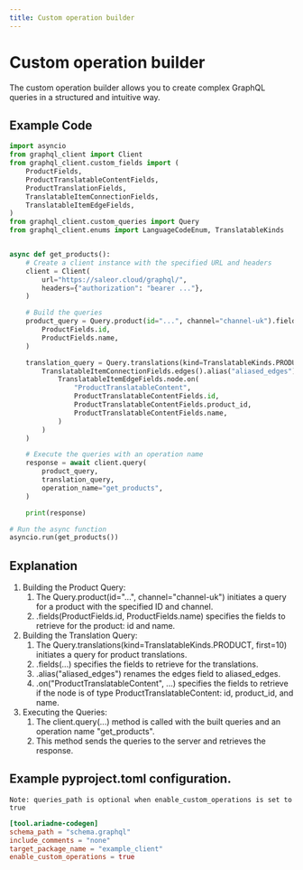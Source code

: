 ```yaml
---
title: Custom operation builder
---
```


# Custom operation builder

The custom operation builder allows you to create complex GraphQL queries in a structured and intuitive way.

## Example Code

```python
import asyncio
from graphql_client import Client
from graphql_client.custom_fields import (
    ProductFields,
    ProductTranslatableContentFields,
    ProductTranslationFields,
    TranslatableItemConnectionFields,
    TranslatableItemEdgeFields,
)
from graphql_client.custom_queries import Query
from graphql_client.enums import LanguageCodeEnum, TranslatableKinds


async def get_products():
    # Create a client instance with the specified URL and headers
    client = Client(
        url="https://saleor.cloud/graphql/",
        headers={"authorization": "bearer ..."},
    )

    # Build the queries
    product_query = Query.product(id="...", channel="channel-uk").fields(
        ProductFields.id,
        ProductFields.name,
    )

    translation_query = Query.translations(kind=TranslatableKinds.PRODUCT, first=10).fields(
        TranslatableItemConnectionFields.edges().alias("aliased_edges").fields(
            TranslatableItemEdgeFields.node.on(
                "ProductTranslatableContent",
                ProductTranslatableContentFields.id,
                ProductTranslatableContentFields.product_id,
                ProductTranslatableContentFields.name,
            )
        )
    )

    # Execute the queries with an operation name
    response = await client.query(
        product_query,
        translation_query,
        operation_name="get_products",
    )

    print(response)

# Run the async function
asyncio.run(get_products())
```

## Explanation

1. Building the Product Query:
   1. The Query.product(id="...", channel="channel-uk") initiates a query for a product with the specified ID and channel.
   2. .fields(ProductFields.id, ProductFields.name) specifies the fields to retrieve for the product: id and name.
2. Building the Translation Query:
   1. The Query.translations(kind=TranslatableKinds.PRODUCT, first=10) initiates a query for product translations.
   2. .fields(...) specifies the fields to retrieve for the translations.
   3. .alias("aliased_edges") renames the edges field to aliased_edges.
   4. .on("ProductTranslatableContent", ...) specifies the fields to retrieve if the node is of type ProductTranslatableContent: id, product_id, and name.
3. Executing the Queries:
   1. The client.query(...) method is called with the built queries and an operation name "get_products".
   2. This method sends the queries to the server and retrieves the response.

## Example pyproject.toml configuration.

`Note: queries_path is optional when enable_custom_operations is set to true`

```toml
[tool.ariadne-codegen]
schema_path = "schema.graphql"
include_comments = "none"
target_package_name = "example_client"
enable_custom_operations = true
```
